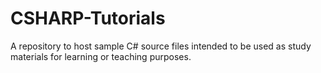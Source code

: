 # CSHARP-Tutorials
A repository to host sample C# source files intended to be used as study materials for learning or teaching purposes.
